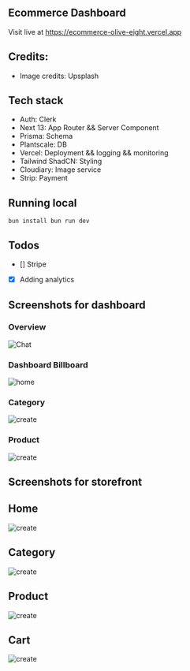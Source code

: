 ## Ecommerce Dashboard

Visit live at https://ecommerce-olive-eight.vercel.app

## Credits:

- Image credits: Upsplash

## Tech stack

- Auth: Clerk
- Next 13: App Router && Server Component
- Prisma: Schema
- Plantscale: DB
- Vercel: Deployment && logging && monitoring
- Tailwind ShadCN: Styling
- Cloudiary: Image service
- Strip: Payment

## Running local

`bun install
bun run dev`

## Todos

- [] Stripe
- [x] Adding analytics

## Screenshots for dashboard

### Overview

![Chat](public/dashboard-overview.png)

### Dashboard Billboard

![home](public/dashboard-billboard.png)

### Category

![create](public/dashboard-category.png)

### Product

![create](public/dashboard-product-add.png)

## Screenshots for storefront

## Home

![create](public/store-home.png)

## Category

![create](public/store-category-home.png)

## Product

![create](public/store-product.png)

## Cart

![create](public/store-cart.png)
